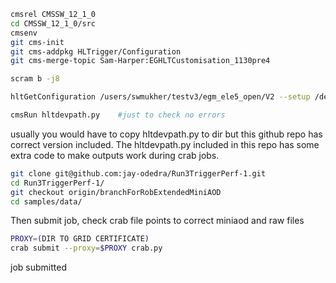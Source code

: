 ```bash
cmsrel CMSSW_12_1_0
cd CMSSW_12_1_0/src
cmsenv
git cms-init
git cms-addpkg HLTrigger/Configuration
git cms-merge-topic Sam-Harper:EGHLTCustomisation_1130pre4
```
```bash
scram b -j8
```
```bash
hltGetConfiguration /users/swmukher/testv3/egm_ele5_open/V2 --setup /dev/CMSSW_12_1_0/GRun --globaltag auto:run3_hlt --input root://cms-xrd-global.cern.ch///store/data/Run2018B/ParkingBPH5/RAW/v1/000/317/488/00000/0009AF7C-3669-E811-A47D-FA163EC57F99.root --data --process MYHLT --unprescale --max-events 20 --output none --customise HLTrigger/Configuration/customizeHLTforCMSSW.customiseFor2018Input,HLTrigger/Configuration/customizeHLTforEGamma.customiseEGammaMenuDev --l1-emulator uGT   --l1 L1Menu_Collisions2018_v2_1_0-d1_xml > hltdevpath.py

cmsRun hltdevpath.py    #just to check no errors
```
usually you would have to copy hltdevpath.py to dir but this github repo has correct version included. The hltdevpath.py included in this repo has some extra code to make outputs work during crab jobs.

```bash
git clone git@github.com:jay-odedra/Run3TriggerPerf-1.git
cd Run3TriggerPerf-1/
git checkout origin/branchForRobExtendedMiniAOD
cd samples/data/
```
Then submit job, check crab file points to correct miniaod and raw files

```bash
PROXY=(DIR TO GRID CERTIFICATE)
crab submit --proxy=$PROXY crab.py
```

job submitted
